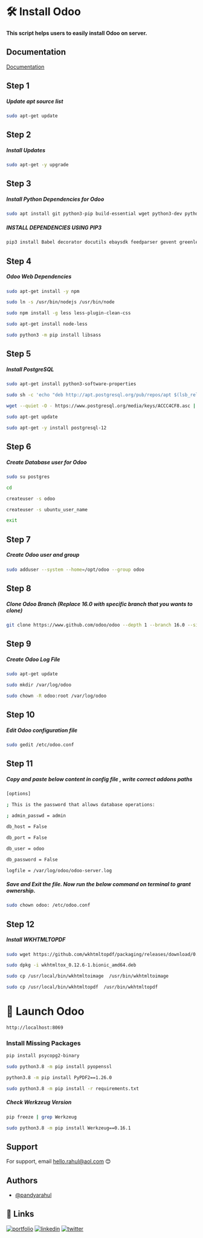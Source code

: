 
# 🛠 Install Odoo

#### This script helps users to easily install Odoo on server.


## Documentation

[Documentation](https://www.getopenerp.com/install-odoo-12-on-ubuntu-18-04/)


## Step 1
##### Update apt source list

```bash
sudo apt-get update
```

## Step 2
##### Install Updates

```bash
sudo apt-get -y upgrade
```

## Step 3
##### Install Python Dependencies for Odoo

```bash
sudo apt install git python3-pip build-essential wget python3-dev python3-venv python3-wheel libxslt-dev libzip-dev libldap2-dev libsasl2-dev python3-setuptools node-less
```

##### INSTALL DEPENDENCIES USING PIP3

```bash
pip3 install Babel decorator docutils ebaysdk feedparser gevent greenlet html2text Jinja2 lxml Mako MarkupSafe mock num2words ofxparse passlib Pillow psutil psycogreen psycopg2 pydot pyparsing PyPDF2 pyserial python-dateutil python-openid pytz pyusb PyYAML qrcode reportlab requests six suds-jurko vatnumber vobject Werkzeug XlsxWriter xlwt xlrd
```

## Step 4
##### Odoo Web Dependencies

```bash
sudo apt-get install -y npm
```


```bash
sudo ln -s /usr/bin/nodejs /usr/bin/node
```


```bash
sudo npm install -g less less-plugin-clean-css
```


```bash
sudo apt-get install node-less
```


```bash
sudo python3 -m pip install libsass
```

## Step 5
##### Install PostgreSQL 

```bash
sudo apt-get install python3-software-properties
```


```bash
sudo sh -c 'echo "deb http://apt.postgresql.org/pub/repos/apt $(lsb_release -cs)-pgdg main" > /etc/apt/sources.list.d/pgdg.list'
```

```bash
wget --quiet -O - https://www.postgresql.org/media/keys/ACCC4CF8.asc | sudo apt-key add -
```

```bash
sudo apt-get update
```

```bash
sudo apt-get -y install postgresql-12
```

## Step 6
##### Create Database user for Odoo

```bash
sudo su postgres
```

```bash
cd
```

```bash
createuser -s odoo
```

```bash
createuser -s ubuntu_user_name
```

```bash
exit
```

## Step 7
##### Create Odoo user and group

```bash
sudo adduser --system --home=/opt/odoo --group odoo
```

## Step 8
##### Clone Odoo Branch (Replace 16.0 with specific branch that you wants to clone)

```bash
git clone https://www.github.com/odoo/odoo --depth 1 --branch 16.0 --single-branch
```

## Step 9
##### Create Odoo Log File

```bash
sudo apt-get update
```

```bash
sudo mkdir /var/log/odoo
```

```bash
sudo chown -R odoo:root /var/log/odoo
```

## Step 10
##### Edit Odoo configuration file

```bash
sudo gedit /etc/odoo.conf
```

## Step 11
##### Copy and paste below content in config file , write correct addons paths

```bash
[options]

; This is the password that allows database operations:

; admin_passwd = admin

db_host = False

db_port = False

db_user = odoo

db_password = False

logfile = /var/log/odoo/odoo-server.log
```

##### Save and Exit the file. Now run the below command on terminal to grant ownership.
```bash
sudo chown odoo: /etc/odoo.conf
```

## Step 12
##### Install WKHTMLTOPDF

```bash
sudo wget https://github.com/wkhtmltopdf/packaging/releases/download/0.12.6-1/wkhtmltox_0.12.6-1.bionic_amd64.deb
```

```bash
sudo dpkg -i wkhtmltox_0.12.6-1.bionic_amd64.deb
```

```bash
sudo cp /usr/local/bin/wkhtmltoimage  /usr/bin/wkhtmltoimage
```

```bash
sudo cp /usr/local/bin/wkhtmltopdf  /usr/bin/wkhtmltopdf
```

# 🚀 Launch Odoo
```bash
http://localhost:8069
```

### Install Missing Packages

```bash
pip install psycopg2-binary
```

```bash
sudo python3.8 -m pip install pyopenssl
```

```bash
python3.8 -m pip install PyPDF2==1.26.0
```

```bash
sudo python3.8 -m pip install -r requirements.txt
```

##### Check Werkzeug Version
```bash
pip freeze | grep Werkzeug
```

```bash
sudo python3.8 -m pip install Werkzeug==0.16.1
```

## Support

For support, email hello.rahul@aol.com 😊

## Authors

- [@pandyarahul](https://github.com/pandyarahul)


## 🔗 Links
[![portfolio](https://img.shields.io/badge/my_portfolio-000?style=for-the-badge&logo=ko-fi&logoColor=white)](https://pandyarahul.odoo.com/)
[![linkedin](https://img.shields.io/badge/linkedin-0A66C2?style=for-the-badge&logo=linkedin&logoColor=white)](https://www.linkedin.com/in/pandyarahul/)
[![twitter](https://img.shields.io/badge/twitter-1DA1F2?style=for-the-badge&logo=twitter&logoColor=white)](https://twitter.com/pandyarahul4u/)
